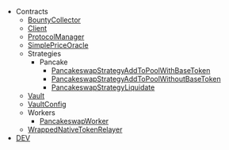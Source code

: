 - Contracts
  - [BountyCollector](contracts\BountyCollector)
  - [Client](contracts\Client)
  - [ProtocolManager](contracts\ProtocolManager)
  - [SimplePriceOracle](contracts\SimplePriceOracle)
  - Strategies
    - Pancake
      - [PancakeswapStrategyAddToPoolWithBaseToken](contracts\strategies\pancake\PancakeswapStrategyAddToPoolWithBaseToken)
      - [PancakeswapStrategyAddToPoolWithoutBaseToken](contracts\strategies\pancake\PancakeswapStrategyAddToPoolWithoutBaseToken)
      - [PancakeswapStrategyLiquidate](contracts\strategies\pancake\PancakeswapStrategyLiquidate)
  - [Vault](contracts\Vault)
  - [VaultConfig](contracts\VaultConfig)
  - Workers
    - [PancakeswapWorker](contracts\workers\PancakeswapWorker)
  - [WrappedNativeTokenRelayer](contracts\WrappedNativeTokenRelayer)
- [DEV](/)
